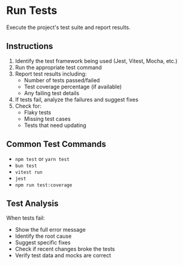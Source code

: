 # Run Tests

Execute the project's test suite and report results.

## Instructions

1. Identify the test framework being used (Jest, Vitest, Mocha, etc.)
2. Run the appropriate test command
3. Report test results including:
   - Number of tests passed/failed
   - Test coverage percentage (if available)
   - Any failing test details
4. If tests fail, analyze the failures and suggest fixes
5. Check for:
   - Flaky tests
   - Missing test cases
   - Tests that need updating

## Common Test Commands

- `npm test` or `yarn test`
- `bun test`
- `vitest run`
- `jest`
- `npm run test:coverage`

## Test Analysis

When tests fail:
- Show the full error message
- Identify the root cause
- Suggest specific fixes
- Check if recent changes broke the tests
- Verify test data and mocks are correct
